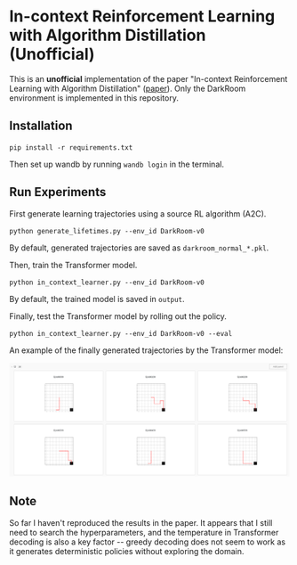# In-context Reinforcement Learning with Algorithm Distillation (Unofficial)

This is an **unofficial** implementation of the paper "In-context Reinforcement Learning with Algorithm Distillation" ([paper](https://arxiv.org/abs/2210.14215)).
Only the DarkRoom environment is implemented in this repository.

## Installation

```
pip install -r requirements.txt
```
Then set up wandb by running `wandb login` in the terminal.

## Run Experiments

First generate learning trajectories using a source RL algorithm (A2C).
```
python generate_lifetimes.py --env_id DarkRoom-v0
```
By default, generated trajectories are saved as `darkroom_normal_*.pkl`.

Then, train the Transformer model.
```
python in_context_learner.py --env_id DarkRoom-v0
```
By default, the trained model is saved in `output`.

Finally, test the Transformer model by rolling out the policy.
```
python in_context_learner.py --env_id DarkRoom-v0 --eval
```

An example of the finally generated trajectories by the Transformer model:

![example generated trajectories](_figures/example.png)

## Note

So far I haven't reproduced the results in the paper. It appears that I still need to search the hyperparameters, and the temperature in Transformer decoding is also a key factor -- greedy decoding does not seem to work as it generates deterministic policies without exploring the domain.
